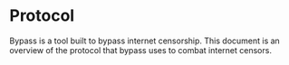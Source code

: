 # Protocol

Bypass is a tool built to bypass internet censorship. This document is an overview of the protocol that bypass uses to combat internet censors.


